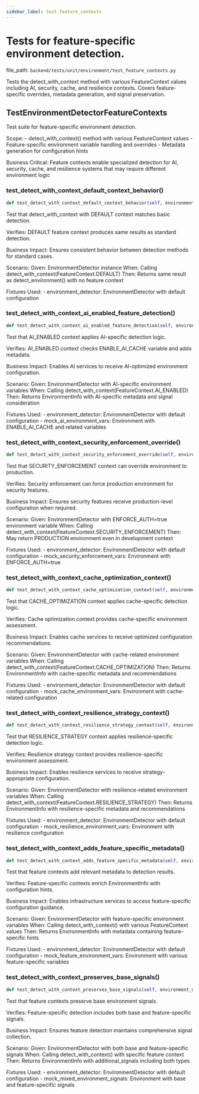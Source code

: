 ```yaml
---
sidebar_label: test_feature_contexts
---
```


# Tests for feature-specific environment detection.

  file_path: `backend/tests/unit/environment/test_feature_contexts.py`

Tests the detect_with_context method with various FeatureContext values including
AI, security, cache, and resilience contexts. Covers feature-specific overrides,
metadata generation, and signal preservation.

## TestEnvironmentDetectorFeatureContexts

Test suite for feature-specific environment detection.

Scope:
    - detect_with_context() method with various FeatureContext values
    - Feature-specific environment variable handling and overrides
    - Metadata generation for configuration hints

Business Critical:
    Feature contexts enable specialized detection for AI, security, cache,
    and resilience systems that may require different environment logic

### test_detect_with_context_default_context_behavior()

```python
def test_detect_with_context_default_context_behavior(self, environment_detector):
```

Test that detect_with_context with DEFAULT context matches basic detection.

Verifies:
    DEFAULT feature context produces same results as standard detection.

Business Impact:
    Ensures consistent behavior between detection methods for standard cases.

Scenario:
    Given: EnvironmentDetector instance
    When: Calling detect_with_context(FeatureContext.DEFAULT)
    Then: Returns same result as detect_environment() with no feature context

Fixtures Used:
    - environment_detector: EnvironmentDetector with default configuration

### test_detect_with_context_ai_enabled_feature_detection()

```python
def test_detect_with_context_ai_enabled_feature_detection(self, environment_detector, mock_ai_environment_vars):
```

Test that AI_ENABLED context applies AI-specific detection logic.

Verifies:
    AI_ENABLED context checks ENABLE_AI_CACHE variable and adds metadata.

Business Impact:
    Enables AI services to receive AI-optimized environment configuration.

Scenario:
    Given: EnvironmentDetector with AI-specific environment variables
    When: Calling detect_with_context(FeatureContext.AI_ENABLED)
    Then: Returns EnvironmentInfo with AI-specific metadata and signal consideration

Fixtures Used:
    - environment_detector: EnvironmentDetector with default configuration
    - mock_ai_environment_vars: Environment with ENABLE_AI_CACHE and related variables

### test_detect_with_context_security_enforcement_override()

```python
def test_detect_with_context_security_enforcement_override(self, environment_detector, mock_security_enforcement_vars):
```

Test that SECURITY_ENFORCEMENT context can override environment to production.

Verifies:
    Security enforcement can force production environment for security features.

Business Impact:
    Ensures security features receive production-level configuration when required.

Scenario:
    Given: EnvironmentDetector with ENFORCE_AUTH=true environment variable
    When: Calling detect_with_context(FeatureContext.SECURITY_ENFORCEMENT)
    Then: May return PRODUCTION environment even in development context

Fixtures Used:
    - environment_detector: EnvironmentDetector with default configuration
    - mock_security_enforcement_vars: Environment with ENFORCE_AUTH=true

### test_detect_with_context_cache_optimization_context()

```python
def test_detect_with_context_cache_optimization_context(self, environment_detector, mock_cache_environment_vars):
```

Test that CACHE_OPTIMIZATION context applies cache-specific detection logic.

Verifies:
    Cache optimization context provides cache-specific environment assessment.

Business Impact:
    Enables cache services to receive optimized configuration recommendations.

Scenario:
    Given: EnvironmentDetector with cache-related environment variables
    When: Calling detect_with_context(FeatureContext.CACHE_OPTIMIZATION)
    Then: Returns EnvironmentInfo with cache-specific metadata and recommendations

Fixtures Used:
    - environment_detector: EnvironmentDetector with default configuration
    - mock_cache_environment_vars: Environment with cache-related configuration

### test_detect_with_context_resilience_strategy_context()

```python
def test_detect_with_context_resilience_strategy_context(self, environment_detector, mock_resilience_environment_vars):
```

Test that RESILIENCE_STRATEGY context applies resilience-specific detection logic.

Verifies:
    Resilience strategy context provides resilience-specific environment assessment.

Business Impact:
    Enables resilience services to receive strategy-appropriate configuration.

Scenario:
    Given: EnvironmentDetector with resilience-related environment variables
    When: Calling detect_with_context(FeatureContext.RESILIENCE_STRATEGY)
    Then: Returns EnvironmentInfo with resilience-specific metadata and recommendations

Fixtures Used:
    - environment_detector: EnvironmentDetector with default configuration
    - mock_resilience_environment_vars: Environment with resilience configuration

### test_detect_with_context_adds_feature_specific_metadata()

```python
def test_detect_with_context_adds_feature_specific_metadata(self, environment_detector, mock_feature_environment_vars):
```

Test that feature contexts add relevant metadata to detection results.

Verifies:
    Feature-specific contexts enrich EnvironmentInfo with configuration hints.

Business Impact:
    Enables infrastructure services to access feature-specific configuration guidance.

Scenario:
    Given: EnvironmentDetector with feature-specific environment variables
    When: Calling detect_with_context() with various FeatureContext values
    Then: Returns EnvironmentInfo with metadata containing feature-specific hints

Fixtures Used:
    - environment_detector: EnvironmentDetector with default configuration
    - mock_feature_environment_vars: Environment with various feature-specific variables

### test_detect_with_context_preserves_base_signals()

```python
def test_detect_with_context_preserves_base_signals(self, environment_detector, mock_security_enforcement_vars):
```

Test that feature contexts preserve base environment signals.

Verifies:
    Feature-specific detection includes both base and feature-specific signals.

Business Impact:
    Ensures feature detection maintains comprehensive signal collection.

Scenario:
    Given: EnvironmentDetector with both base and feature-specific signals
    When: Calling detect_with_context() with specific feature context
    Then: Returns EnvironmentInfo with additional_signals including both types

Fixtures Used:
    - environment_detector: EnvironmentDetector with default configuration
    - mock_mixed_environment_signals: Environment with base and feature-specific signals
